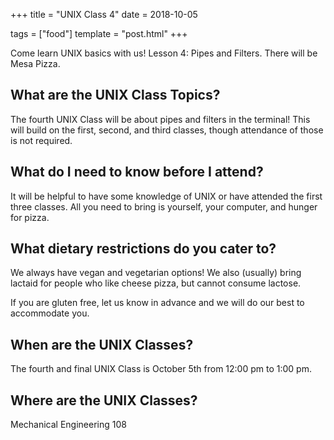 +++
title = "UNIX Class 4"
date = 2018-10-05

tags = ["food"]
template = "post.html"
+++

Come learn UNIX basics with us! Lesson 4: Pipes and Filters. There will be Mesa Pizza. 

<!-- more -->

## What are the UNIX Class Topics?

The fourth UNIX Class will be about pipes and filters in the terminal! This will build on the first, second, and third classes, though attendance of those is not required.

## What do I need to know before I attend?

It will be helpful to have some knowledge of UNIX or have attended the first three classes. All you need to bring is yourself, your computer, and hunger for pizza. 

## What dietary restrictions do you cater to?

We always have vegan and vegetarian options! We also (usually) bring lactaid for people who like cheese pizza, but cannot consume lactose. 

If you are gluten free, let us know in advance and we will do our best to accommodate you.

## When are the UNIX Classes?
The fourth and final UNIX Class is October 5th from 12:00 pm to 1:00 pm.

## Where are the UNIX Classes?
Mechanical Engineering 108

